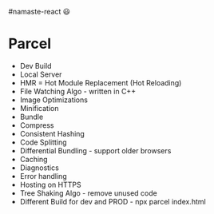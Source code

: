#namaste-react 😃


# Parcel
- Dev Build
- Local Server
- HMR = Hot Module Replacement (Hot Reloading)
- File Watching Algo - written in C++
- Image Optimizations
- Minification
- Bundle
- Compress
- Consistent Hashing
- Code Splitting
- Differential Bundling - support older browsers
- Caching
- Diagnostics 
- Error handling
- Hosting on HTTPS
- Tree Shaking Algo - remove unused code
- Different Build for dev and PROD - npx parcel index.html
